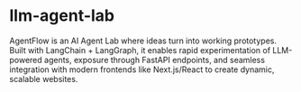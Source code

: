 # llm-agent-lab
AgentFlow is an AI Agent Lab where ideas turn into working prototypes. Built with LangChain + LangGraph, it enables rapid experimentation of LLM-powered agents, exposure through FastAPI endpoints, and seamless integration with modern frontends like Next.js/React to create dynamic, scalable websites.
